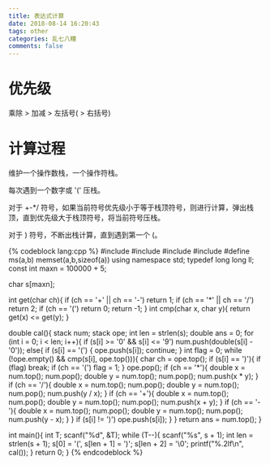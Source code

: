 ```yaml
---
title: 表达式计算
date: 2018-08-14 16:20:43
tags: other
categories: 乱七八糟
comments: false
---
```


# 优先级

乘除 > 加减 > 左括号( > 右括号)

# 计算过程

维护一个操作数栈，一个操作符栈。

每次遇到一个数字或 '(' 压栈。

对于 +-*/ 符号，如果当前符号优先级小于等于栈顶符号，则进行计算，弹出栈顶，直到优先级大于栈顶符号，将当前符号压栈。

对于 ) 符号，不断出栈计算，直到遇到第一个 (。

{% codeblock lang:cpp %}
#include <cstdio>
#include <cstring>
#include <algorithm>
#include <stack>
#define ms(a,b) memset(a,b,sizeof(a))
using namespace std;
typedef long long ll;
const int maxn = 100000 + 5;

char s[maxn];

int get(char ch){
    if (ch == '+' || ch == '-') return 1;
    if (ch == '*' || ch == '/') return 2;
    if (ch == '(') return 0;
    return -1;
}
int cmp(char x, char y){
    return get(x) <= get(y);
}

double cal(){
    stack<double> num; stack<char> ope;
    int len = strlen(s); double ans = 0;
    for (int i = 0; i < len; i++){
        if (s[i] >= '0' && s[i] <= '9') num.push(double(s[i] - '0'));
        else{
            if (s[i] == '(') {
                ope.push(s[i]); continue;
            }
            int flag = 0;
            while (!ope.empty() && cmp(s[i], ope.top())){
                char ch = ope.top(); 
                if (s[i] == ')'){
                    if (flag) break;
                    if (ch == '(') flag = 1;
                }
                ope.pop();
                if (ch == '*'){
                    double x = num.top(); num.pop();
                    double y = num.top(); num.pop();
                    num.push(x * y);
                }
                if (ch == '/'){
                    double x = num.top(); num.pop();
                    double y = num.top(); num.pop();
                    num.push(y / x);
                }
                if (ch == '+'){
                    double x = num.top(); num.pop();
                    double y = num.top(); num.pop();
                    num.push(x + y);
                }
                if (ch == '-'){
                    double x = num.top(); num.pop();
                    double y = num.top(); num.pop();
                    num.push(y - x);
                }
            }
            if (s[i] != ')') ope.push(s[i]);
        }
    }
    return ans = num.top();
}

int main(){
    int T; scanf("%d", &T);
    while (T--){
        scanf("%s", s + 1);
        int len = strlen(s + 1); s[0] = '(', s[len + 1] = ')'; s[len + 2] = '\0';
        printf("%.2lf\n", cal());
    }
    return 0;
}
{% endcodeblock %}
